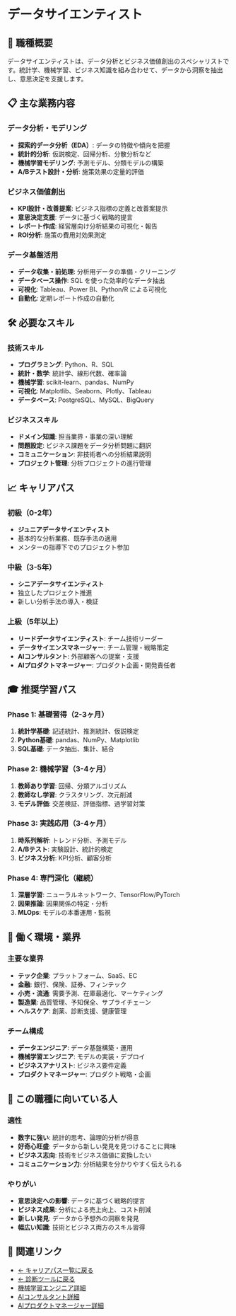 # データサイエンティスト

## 🎯 職種概要
データサイエンティストは、データ分析とビジネス価値創出のスペシャリストです。統計学、機械学習、ビジネス知識を組み合わせて、データから洞察を抽出し、意思決定を支援します。

## 📋 主な業務内容

### データ分析・モデリング
- **探索的データ分析（EDA）**: データの特徴や傾向を把握
- **統計的分析**: 仮説検定、回帰分析、分散分析など
- **機械学習モデリング**: 予測モデル、分類モデルの構築
- **A/Bテスト設計・分析**: 施策効果の定量的評価

### ビジネス価値創出
- **KPI設計・改善提案**: ビジネス指標の定義と改善案提示
- **意思決定支援**: データに基づく戦略的提言
- **レポート作成**: 経営層向け分析結果の可視化・報告
- **ROI分析**: 施策の費用対効果測定

### データ基盤活用
- **データ収集・前処理**: 分析用データの準備・クリーニング
- **データベース操作**: SQL を使った効率的なデータ抽出
- **可視化**: Tableau、Power BI、Python/R による可視化
- **自動化**: 定期レポート作成の自動化

## 🛠️ 必要なスキル

### 技術スキル
- **プログラミング**: Python、R、SQL
- **統計・数学**: 統計学、線形代数、確率論
- **機械学習**: scikit-learn、pandas、NumPy
- **可視化**: Matplotlib、Seaborn、Plotly、Tableau
- **データベース**: PostgreSQL、MySQL、BigQuery

### ビジネススキル
- **ドメイン知識**: 担当業界・事業の深い理解
- **問題設定**: ビジネス課題をデータ分析問題に翻訳
- **コミュニケーション**: 非技術者への分析結果説明
- **プロジェクト管理**: 分析プロジェクトの進行管理

## 📈 キャリアパス

### 初級（0-2年）
- **ジュニアデータサイエンティスト**
- 基本的な分析業務、既存手法の適用
- メンターの指導下でのプロジェクト参加

### 中級（3-5年）
- **シニアデータサイエンティスト**
- 独立したプロジェクト推進
- 新しい分析手法の導入・検証

### 上級（5年以上）
- **リードデータサイエンティスト**: チーム技術リーダー
- **データサイエンスマネージャー**: チーム管理・戦略策定
- **AIコンサルタント**: 外部顧客への提案・支援
- **AIプロダクトマネージャー**: プロダクト企画・開発責任者

## 🎓 推奨学習パス

### Phase 1: 基礎習得（2-3ヶ月）
1. **統計学基礎**: 記述統計、推測統計、仮説検定
2. **Python基礎**: pandas、NumPy、Matplotlib
3. **SQL基礎**: データ抽出、集計、結合

### Phase 2: 機械学習（3-4ヶ月）
1. **教師あり学習**: 回帰、分類アルゴリズム
2. **教師なし学習**: クラスタリング、次元削減
3. **モデル評価**: 交差検証、評価指標、過学習対策

### Phase 3: 実践応用（3-4ヶ月）
1. **時系列解析**: トレンド分析、予測モデル
2. **A/Bテスト**: 実験設計、統計的検定
3. **ビジネス分析**: KPI分析、顧客分析

### Phase 4: 専門深化（継続）
1. **深層学習**: ニューラルネットワーク、TensorFlow/PyTorch
2. **因果推論**: 因果関係の特定・分析
3. **MLOps**: モデルの本番運用・監視

## 💼 働く環境・業界

### 主要な業界
- **テック企業**: プラットフォーム、SaaS、EC
- **金融**: 銀行、保険、証券、フィンテック
- **小売・流通**: 需要予測、在庫最適化、マーケティング
- **製造業**: 品質管理、予知保全、サプライチェーン
- **ヘルスケア**: 創薬、診断支援、健康管理

### チーム構成
- **データエンジニア**: データ基盤構築・運用
- **機械学習エンジニア**: モデルの実装・デプロイ
- **ビジネスアナリスト**: ビジネス要件定義
- **プロダクトマネージャー**: プロダクト戦略・企画

## 🌟 この職種に向いている人

### 適性
- **数字に強い**: 統計的思考、論理的分析が得意
- **好奇心旺盛**: データから新しい発見を見つけることに興味
- **ビジネス志向**: 技術をビジネス価値に変換したい
- **コミュニケーション力**: 分析結果を分かりやすく伝えられる

### やりがい
- **意思決定への影響**: データに基づく戦略的提言
- **ビジネス成果**: 分析による売上向上、コスト削減
- **新しい発見**: データから予想外の洞察を発見
- **幅広い知識**: 技術とビジネス両方のスキル習得

## 🔗 関連リンク

- [← キャリアパス一覧に戻る](../ai_career_paths_guide.md)
- [← 診断ツールに戻る](https://centraleden.github.io/ai_training/career_path_interactive.html)
- [機械学習エンジニア詳細](machine-learning-engineer.md)
- [AIコンサルタント詳細](ai-consultant.md)
- [AIプロダクトマネージャー詳細](ai-product-manager.md) 